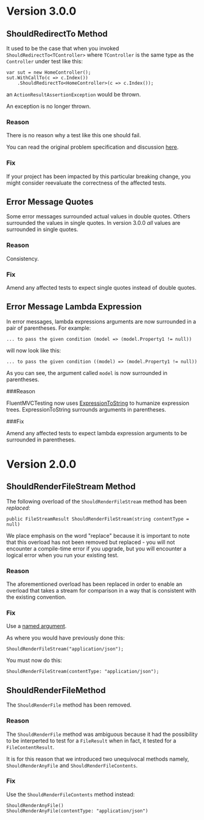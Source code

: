 # Version 3.0.0

## ShouldRedirectTo Method

It used to be the case that when you invoked `ShouldRedirectTo<TController>` where `TController` is the same type as the `Controller` under test like this:

	var sut = new HomeController();
	sut.WithCallTo(c => c.Index())
	    .ShouldRedirectTo<HomeController>(c => c.Index());
 
  an `ActionResultAssertionException` would be thrown. 

An exception is no longer thrown.

### Reason

There is no reason why a test like this one should fail.

You can read the original problem specification and discussion  [here](https://github.com/TestStack/TestStack.FluentMVCTesting/issues/47).


### Fix

If your project has been impacted by this particular breaking change, you might consider reevaluate the correctness of the affected tests. 

## Error Message Quotes

Some error messages surrounded actual values in double quotes. Others surrounded the values in single quotes. In version 3.0.0 *all* values are surrounded in single quotes.

### Reason

Consistency.

### Fix

Amend any affected tests to expect single quotes instead of double quotes.

## Error Message Lambda Expression

In error messages, lambda expressions arguments are now surrounded in a pair of parentheses. For example:

	... to pass the given condition (model => (model.Property1 != null))

will now look like this:

	... to pass the given condition ((model) => (model.Property1 != null))

As you can see, the argument called `model` is now surrounded in parentheses.

###Reason

FluentMVCTesting now uses [ExpressionToString](https://github.com/JakeGinnivan/ExpressionToString) to humanize expression trees. ExpressionToString surrounds arguments in parentheses.

###Fix

Amend any affected tests to expect lambda expression arguments to be surrounded in parentheses.

# Version 2.0.0

## ShouldRenderFileStream Method

The following overload of the `ShouldRenderFileStream` method has been *replaced*:

    public FileStreamResult ShouldRenderFileStream(string contentType = null)

We place emphasis on the word "replace" because it is important to note that this overload has not been removed but replaced - you will not encounter a compile-time error if you upgrade, but you will encounter a logical error when you run your existing test.

### Reason

The aforementioned overload has been replaced in order to enable an overload that takes a stream for comparison in a way that is consistent with the existing convention.

### Fix

Use a [named argument](http://msdn.microsoft.com/en-gb/library/dd264739.aspx).

As where you would have previously done this:

    ShouldRenderFileStream("application/json");
 
You must now do this: 

    ShouldRenderFileStream(contentType: "application/json");
    
    
## ShouldRenderFileMethod

The `ShouldRenderFile` method has been removed.

### Reason

The `ShouldRenderFile` method was ambiguous because it had the possibility to be interperted to test for a `FileResult` when in fact, it tested for a `FileContentResult`. 

It is for this reason that we introduced two unequivocal methods namely, `ShouldRenderAnyFile` and `ShouldRenderFileContents`.

### Fix

Use the `ShouldRenderFileContents` method instead: 

    ShouldRenderAnyFile()
    ShouldRenderAnyFile(contentType: "application/json")
    